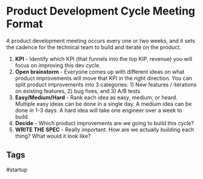 # Product Development Cycle Meeting Format

A product development meeting occurs every one or two weeks, and it sets the cadence for the technical team to build and iterate on the product.  

1. **KPI** - Identify which KPI (that funnels into the top KIP, revenue) you will focus on improving this dev cycle.  
2. **Open brainstorm** - Everyone comes up with different ideas on what product improvements will move that KPI in the right direction. You can split product improvements into 3 categories: 1) New features / iterations on existing features, 2) bug fixes, and 3) A/B tests  
3. **Easy/Medium/Hard** - Rank each idea as easy, medium, or heard. Multiple easy ideas can be done in a single day. A medium idea can be done in 1-3 days. A hard idea will take one engineer over a week to build.  
4. **Decide** - Which product improvements are we going to build this cycle?  
5. **WRITE THE SPEC** - Really important. How are we actually building each thing? What would it look like?  

## Tags
#startup
